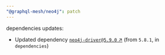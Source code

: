 ```yaml
---
"@graphql-mesh/neo4j": patch
---
```

dependencies updates:
  - Updated dependency [`neo4j-driver@5.9.0` ↗︎](https://www.npmjs.com/package/neo4j-driver/v/5.9.0) (from `5.8.1`, in `dependencies`)
